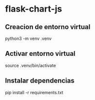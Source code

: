 # flask-chart-js

## Creacion de entorno virtual

python3 -m venv .venv

## Activar entorno virtual

source .venv/bin/activate

## Instalar dependencias

pip install -r requirements.txt
